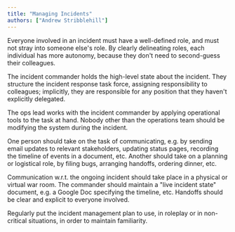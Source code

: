 ```yaml
---
title: "Managing Incidents"
authors: ["Andrew Stribblehill"]
---
```


Everyone involved in an incident must have a well-defined role, and must not stray into someone else's role. By clearly delineating roles, each individual has more autonomy, because they don't need to second-guess their colleagues.

The incident commander holds the high-level state about the incident. They structure the incident response task force, assigning responsibility to colleagues; implicitly, they are responsible for any position that they haven't explicitly delegated.

The ops lead works with the incident commander by applying operational tools to the task at hand. Nobody other than the operations team should be modifying the system during the incident.

One person should take on the task of communicating, e.g. by sending email updates to relevant stakeholders, updating status pages, recording the timeline of events in a document, etc. Another should take on a planning or logistical role, by filing bugs, arranging handoffs, ordering dinner, etc.

Communication w.r.t. the ongoing incident should take place in a physical or virtual war room. The commander should maintain a "live incident state" document, e.g. a Google Doc specifying the timeline, etc. Handoffs should be clear and explicit to everyone involved.

Regularly put the incident management plan to use, in roleplay or in non-critical situations, in order to maintain familiarity.
